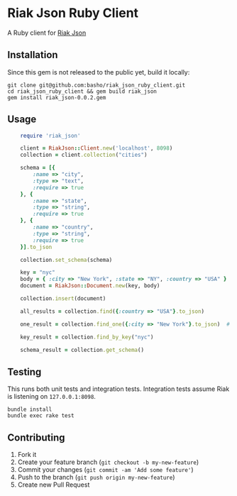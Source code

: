 # Riak Json Ruby Client

A Ruby client for [Riak Json](https://github.com/basho-labs/riak_json/)

## Installation

Since this gem is not released to the public yet, build it locally:

    git clone git@github.com:basho/riak_json_ruby_client.git
    cd riak_json_ruby_client && gem build riak_json
    gem install riak_json-0.0.2.gem

## Usage
```ruby
    require 'riak_json'

    client = RiakJson::Client.new('localhost', 8098)
    collection = client.collection("cities")

    schema = [{
        :name => "city",
        :type => "text",
        :require => true
    }, {
        :name => "state",
        :type => "string",
        :require => true
    }, {
        :name => "country",
        :type => "string",
        :require => true
    }].to_json

    collection.set_schema(schema)

    key = "nyc"
    body = { :city => "New York", :state => "NY", :country => "USA" }
    document = RiakJson::Document.new(key, body)

    collection.insert(document)

    all_results = collection.find({:country => "USA"}.to_json)

    one_result = collection.find_one({:city => "New York"}.to_json)  # exact match on 'city' field

    key_result = collection.find_by_key("nyc")

    schema_result = collection.get_schema()
```

## Testing
This runs both unit tests and integration tests.
Integration tests assume Riak is listening on ```127.0.0.1:8098```.
```
bundle install
bundle exec rake test
```

## Contributing

1. Fork it
2. Create your feature branch (`git checkout -b my-new-feature`)
3. Commit your changes (`git commit -am 'Add some feature'`)
4. Push to the branch (`git push origin my-new-feature`)
5. Create new Pull Request
